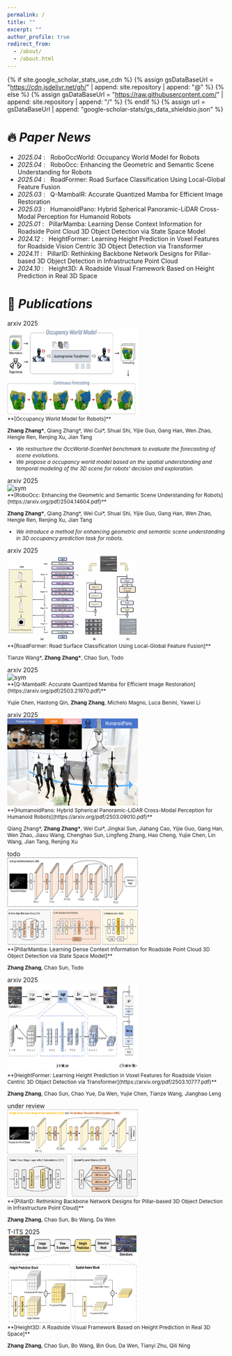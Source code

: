 ```yaml
---
permalink: /
title: ""
excerpt: ""
author_profile: true
redirect_from: 
  - /about/
  - /about.html
---
```


{% if site.google_scholar_stats_use_cdn %}
{% assign gsDataBaseUrl = "https://cdn.jsdelivr.net/gh/" | append: site.repository | append: "@" %}
{% else %}
{% assign gsDataBaseUrl = "https://raw.githubusercontent.com/" | append: site.repository | append: "/" %}
{% endif %}
{% assign url = gsDataBaseUrl | append: "google-scholar-stats/gs_data_shieldsio.json" %}

<span class='anchor' id='about-me'></span>

<!--
Lorem ipsum dolor sit amet, consectetur adipiscing elit. Vivamus ornare aliquet ipsum, ac tempus justo dapibus sit amet. Suspendisse condimentum, libero vel tempus mattis, risus risus vulputate libero, elementum fermentum mi neque vel nisl. Maecenas facilisis maximus dignissim. Curabitur mattis vulputate dui, tincidunt varius libero luctus eu. Mauris mauris nulla, scelerisque eget massa id, tincidunt congue felis. Sed convallis tempor ipsum rhoncus viverra. Pellentesque nulla orci, accumsan volutpat fringilla vitae, maximus sit amet tortor. Aliquam ultricies odio ut volutpat scelerisque. Donec nisl nisl, porttitor vitae pharetra quis, fringilla sed mi. Fusce pretium dolor ut aliquam consequat. Cras volutpat, tellus accumsan mattis molestie, nisl lacus tempus massa, nec malesuada tortor leo vel quam. Aliquam vel ex consectetur, vehicula leo nec, efficitur eros. Donec convallis non urna quis feugiat.

My research interest includes neural machine translation and computer vision. I have published more than 100 papers at the top international AI conferences with total <a href='https://scholar.google.com/citations?user=DhtAFkwAAAAJ'>google scholar citations <strong><span id='total_cit'>260000+</span></strong></a> (You can also use google scholar badge <a href='https://scholar.google.com/citations?user=DhtAFkwAAAAJ'><img src="https://img.shields.io/endpoint?url={{ url | url_encode }}&logo=Google%20Scholar&labelColor=f6f6f6&color=9cf&style=flat&label=citations"></a>).
-->


<!--# 🔥 News-->
# 🔥 _Paper News_
- *2025.04* : &nbsp; RoboOccWorld: Occupancy World Model for Robots
- *2025.04* : &nbsp; RoboOcc: Enhancing the Geometric and Semantic Scene Understanding for Robots
- *2025.04* : &nbsp; RoadFormer: Road Surface Classification Using Local-Global Feature Fusion
- *2025.03* : &nbsp; Q-MambaIR: Accurate Quantized Mamba for Efficient Image Restoration
- *2025.03* : &nbsp; HumanoidPano: Hybrid Spherical Panoramic-LiDAR Cross-Modal Perception for Humanoid Robots
- *2025.01* : &nbsp; PillarMamba: Learning Dense Context Information for Roadside Point Cloud 3D Object Detection via State Space Model
- *2024.12* : &nbsp; HeightFormer: Learning Height Prediction in Voxel Features for Roadside Vision Centric 3D Object Detection via Transformer
- *2024.11* : &nbsp; PillarID: Rethinking Backbone Network Designs for Pillar-based 3D Object Detection in Infrastructure Point Cloud
- *2024.10* : &nbsp; Height3D: A Roadside Visual Framework Based on Height Prediction in Real 3D Space


# 📝 _Publications_
<div class='paper-box'><div class='paper-box-image' style="display: inline-block; vertical-align: top; margin: 0; padding: 0;">
  <div><div class="badge">arxiv 2025</div><img src='images/robooccworld.png' alt="sym" width="300" height="200"></div></div>
<div class='paper-box-text' markdown="1" style="display: inline-block; vertical-align: top; margin: 0; padding: 0; font-size: 12px;">
**[Occupancy World Model for Robots]**
  
**Zhang Zhang\***, Qiang Zhang\*, Wei Cui\*, Shuai Shi, Yijie Guo, Gang Han, Wen Zhao, Hengle Ren, Renjing Xu, Jian Tang

- _We restructure the OccWorld-ScanNet benchmark to evaluate the forecasting of scene evolutions._
- _We propose a occupancy world model based on the spatial understanding and temporal modeling of the 3D scene for robots' decision and exploration._
</div>
</div>

<div class='paper-box'><div class='paper-box-image' style="display: inline-block; vertical-align: top; margin: 0; padding: 0;">
  <div><div class="badge">arxiv 2025</div><img src='images/roboocc.png' alt="sym" width="300" height="200"></div></div>
<div class='paper-box-text' markdown="1" style="display: inline-block; vertical-align: top; margin: 0; padding: 0; font-size: 12px;">
**[RoboOcc: Enhancing the Geometric and Semantic Scene Understanding for Robots](https://arxiv.org/pdf/2504.14604.pdf)**
  
**Zhang Zhang\***, Qiang Zhang\*, Wei Cui\*, Shuai Shi, Yijie Guo, Gang Han, Wen Zhao, Hengle Ren, Renjing Xu, Jian Tang

- _We introduce a method for enhancing geometric and semantic scene understanding in 3D occupancy prediction task for robots._
</div>
</div>

<div class='paper-box'><div class='paper-box-image' style="display: inline-block; vertical-align: top; margin: 0; padding: 0;">
  <div><div class="badge">arxiv 2025</div><img src='images/roadformer.png' alt="sym" width="300" height="200"></div></div>
<div class='paper-box-text' markdown="1" style="display: inline-block; vertical-align: top; margin: 0; padding: 0; font-size: 12px;">
**[RoadFormer: Road Surface Classification Using Local-Global Feature Fusion]**
  
Tianze Wang\*, **Zhang Zhang\***, Chao Sun, Todo
</div>
</div>

<div class='paper-box'><div class='paper-box-image' style="display: inline-block; vertical-align: top; margin: 0; padding: 0;">
  <div><div class="badge">arxiv 2025</div><img src='images/qmambair.jpg' alt="sym" width="300" height="200"></div></div>
<div class='paper-box-text' markdown="1" style="display: inline-block; vertical-align: top; margin: 0; padding: 0; font-size: 12px;">
**[Q-MambaIR: Accurate Quantized Mamba for Efficient Image Restoration](https://arxiv.org/pdf/2503.21970.pdf)**
  
Yujie Chen, Haotong Qin, **Zhang Zhang**, Michelo Magno, Luca Benini, Yawei Li
</div>
</div>

<div class='paper-box'><div class='paper-box-image' style="display: inline-block; vertical-align: top; margin: 0; padding: 0;">
  <div><div class="badge">arxiv 2025</div><img src='images/h-pano.png' alt="sym" width="300" height="200"></div></div>
<div class='paper-box-text' markdown="1" style="display: inline-block; vertical-align: top; margin: 0; padding: 0; font-size: 12px;">
**[HumanoidPano: Hybrid Spherical Panoramic-LiDAR Cross-Modal Perception for Humanoid Robots](https://arxiv.org/pdf/2503.09010.pdf)**
  
Qiang Zhang\*, **Zhang Zhang\***, Wei Cui\*, Jingkai Sun, Jiahang Cao, Yijie Guo, Gang Han, Wen Zhao, Jiaxu Wang, Chenghao Sun, Lingfeng Zhang, Hao Cheng, Yujie Chen, Lin Wang, Jian Tang, Renjing Xu
</div>
</div>

<div class='paper-box'><div class='paper-box-image' style="display: inline-block; vertical-align: top; margin: 0; padding: 0;">
  <div><div class="badge">todo</div><img src='images/pillarmamba.png' alt="sym" width="300" height="200"></div></div>
<div class='paper-box-text' markdown="1" style="display: inline-block; vertical-align: top; margin: 0; padding: 0; font-size: 12px;">
**[PillarMamba: Learning Dense Context Information for Roadside Point Cloud 3D Object Detection via State Space Model]**
  
**Zhang Zhang**, Chao Sun, Todo
</div>
</div>

<div class='paper-box'><div class='paper-box-image' style="display: inline-block; vertical-align: top; margin: 0; padding: 0;">
  <div><div class="badge">arxiv 2025</div><img src='images/heightformer.png' alt="sym" width="300" height="200"></div></div>
<div class='paper-box-text' markdown="1" style="display: inline-block; vertical-align: top; margin: 0; padding: 0; font-size: 12px;">
**[HeightFormer: Learning Height Prediction in Voxel Features for Roadside Vision Centric 3D Object Detection via Transformer](https://arxiv.org/pdf/2503.10777.pdf)**
  
**Zhang Zhang**, Chao Sun, Chao Yue, Da Wen, Yujie Chen, Tianze Wang, Jianghao Leng
</div>
</div>

<div class='paper-box'><div class='paper-box-image' style="display: inline-block; vertical-align: top; margin: 0; padding: 0;">
  <div><div class="badge">under review</div><img src='images/pillarid.png' alt="sym" width="300" height="200"></div></div>
<div class='paper-box-text' markdown="1" style="display: inline-block; vertical-align: top; margin: 0; padding: 0; font-size: 12px;">
**[PillarID: Rethinking Backbone Network Designs for Pillar-based 3D Object Detection in Infrastructure Point Cloud]**
  
**Zhang Zhang**, Chao Sun, Bo Wang, Da Wen
</div>
</div>

<div class='paper-box'><div class='paper-box-image' style="display: inline-block; vertical-align: top; margin: 0; padding: 0;">
  <div><div class="badge">T-ITS 2025</div><img src='images/height3d.png' alt="sym" width="300" height="200"></div></div>
<div class='paper-box-text' markdown="1" style="display: inline-block; vertical-align: top; margin: 0; padding: 0; font-size: 12px;">
**[Height3D: A Roadside Visual Framework Based on Height Prediction in Real 3D Space]**
  
**Zhang Zhang**, Chao Sun, Bo Wang, Bin Guo, Da Wen, Tianyi Zhu, Qili Ning
</div>
</div>

<!--
[**Project**](https://scholar.google.com/citations?view_op=view_citation&hl=zh-CN&user=DhtAFkwAAAAJ&citation_for_view=DhtAFkwAAAAJ:ALROH1vI_8AC) <strong><span class='show_paper_citations' data='DhtAFkwAAAAJ:ALROH1vI_8AC'></span></strong>
- Lorem ipsum dolor sit amet, consectetur adipiscing elit. Vivamus ornare aliquet ipsum, ac tempus justo dapibus sit amet. 
</div>
</div>

- [Lorem ipsum dolor sit amet, consectetur adipiscing elit. Vivamus ornare aliquet ipsum, ac tempus justo dapibus sit amet](https://github.com), A, B, C, **CVPR 2020**

# 🎖 Honors and Awards
- *2021.10* Lorem ipsum dolor sit amet, consectetur adipiscing elit. Vivamus ornare aliquet ipsum, ac tempus justo dapibus sit amet. 
- *2021.09* Lorem ipsum dolor sit amet, consectetur adipiscing elit. Vivamus ornare aliquet ipsum, ac tempus justo dapibus sit amet. 

# 📖 Educations
- *2019.06 - 2022.04 (now)*, Lorem ipsum dolor sit amet, consectetur adipiscing elit. Vivamus ornare aliquet ipsum, ac tempus justo dapibus sit amet. 
- *2015.09 - 2019.06*, Lorem ipsum dolor sit amet, consectetur adipiscing elit. Vivamus ornare aliquet ipsum, ac tempus justo dapibus sit amet. 

# 💬 Invited Talks
- *2021.06*, Lorem ipsum dolor sit amet, consectetur adipiscing elit. Vivamus ornare aliquet ipsum, ac tempus justo dapibus sit amet. 
- *2021.03*, Lorem ipsum dolor sit amet, consectetur adipiscing elit. Vivamus ornare aliquet ipsum, ac tempus justo dapibus sit amet.  \| [\[video\]](https://github.com/)

# 💻 Internships
- *2019.05 - 2020.02*, [Lorem](https://github.com/), China.
-->
